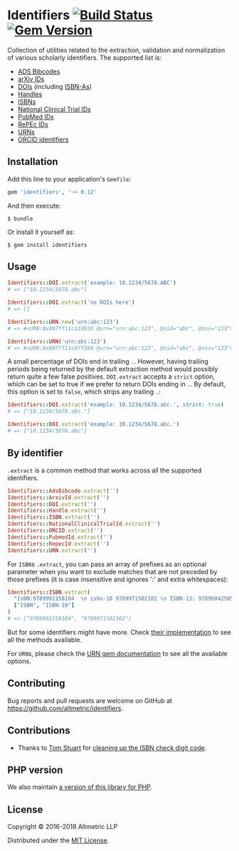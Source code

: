 # Identifiers [![Build Status](https://travis-ci.org/altmetric/identifiers.svg?branch=master)](https://travis-ci.org/altmetric/identifiers) [![Gem Version](https://badge.fury.io/rb/identifiers.svg)](https://badge.fury.io/rb/identifiers)

Collection of utilities related to the extraction, validation and normalization of various scholarly identifiers. The supported list is:

- [ADS Bibcodes](http://adsdoc.harvard.edu/abs_doc/help_pages/bibcodes.html)
- [arXiv IDs](https://arxiv.org/help/arxiv_identifier)
- [DOIs](https://www.doi.org/) (including [ISBN-As](https://www.doi.org/factsheets/ISBN-A.html))
- [Handles](https://en.wikipedia.org/wiki/Handle_System)
- [ISBNs](https://en.wikipedia.org/wiki/International_Standard_Book_Number)
- [National Clinical Trial IDs](https://clinicaltrials.gov/)
- [PubMed IDs](http://www.ncbi.nlm.nih.gov/pubmed)
- [RePEc IDs](https://en.wikipedia.org/wiki/Research_Papers_in_Economics)
- [URNs](https://en.wikipedia.org/wiki/Uniform_Resource_Name)
- [ORCID identifiers](http://orcid.org/)

## Installation

Add this line to your application's `Gemfile`:

```ruby
gem 'identifiers', '~> 0.12'
```

And then execute:

    $ bundle

Or install it yourself as:

    $ gem install identifiers

## Usage

```ruby
Identifiers::DOI.extract('example: 10.1234/5678.ABC')
# => ["10.1234/5678.abc"]

Identifiers::DOI.extract('no DOIs here')
# => []

Identifiers::URN.new('urn:abc:123')
# => #<URN:0x007ff11c13d930 @urn="urn:abc:123", @nid="abc", @nss="123">

Identifiers::URN('urn:abc:123')
# => #<URN:0x007ff11c0ff568 @urn="urn:abc:123", @nid="abc", @nss="123">
```

A small percentage of DOIs end in trailing `.`. However, having trailing periods
being returned by the default extraction method would possibly return quite a few
false positives.
`DOI.extract` accepts a `strict` option, which can be set to true if we prefer to
return DOIs ending in `.`. By default, this option is set to `false`, which strips
any trailing `.`:

```ruby
Identifiers::DOI.extract('example: 10.1234/5678.abc.', strict: true)
# => ["10.1234/5678.abc."]

Identifiers::DOI.extract('example: 10.1234/5678.abc.')
# => ["10.1234/5678.abc"]
```

## By identifier

`.extract` is a common method that works across all the supported identifiers.

```ruby
Identifiers::AdsBibcode.extract('')
Identifiers::ArxivId.extract('')
Identifiers::DOI.extract('')
Identifiers::Handle.extract('')
Identifiers::ISBN.extract('')
Identifiers::NationalClinicalTrialId.extract('')
Identifiers::ORCID.extract('')
Identifiers::PubmedId.extract('')
Identifiers::RepecId.extract('')
Identifiers::URN.extract('')
```

For `ISBN`s `.extract`, you can pass an array of prefixes as an optional parameter when you want to exclude matches that are not preceded by those prefixes (it is case insensitive and ignores ':' and extra whitespaces):

```ruby
Identifiers::ISBN.extract(
  "IsBN:9789992158104  \n isbn-10 9789971502102 \n ISBN-13: 9789604250592 \n 9788090273412",
  ["ISBN", "ISBN-10"]
)
# => ["9789992158104", "9789971502102"]
```


But for some identifiers might have more. Check [their implementation](https://github.com/altmetric/identifiers/tree/master/lib/identifiers) to see all the methods available.

For `URN`s, please check the [URN gem documentation](https://github.com/altmetric/urn) to see all the available options.

## Contributing

Bug reports and pull requests are welcome on GitHub at https://github.com/altmetric/identifiers.

## Contributions

* Thanks to [Tom Stuart](https://github.com/tomstuart) for [cleaning up the ISBN check digit code](https://github.com/altmetric/identifiers/pull/10).

## PHP version

We also maintain [a version of this library for PHP](https://github.com/altmetric/php-identifiers).

## License

Copyright © 2016-2018 Altmetric LLP

Distributed under the [MIT License](http://opensource.org/licenses/MIT).
